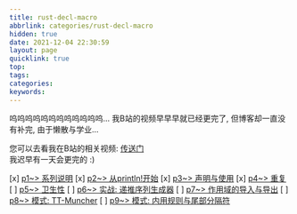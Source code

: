 ```yaml
---
title: rust-decl-macro
abbrlink: categories/rust-decl-macro
hidden: true
date: 2021-12-04 22:30:59
layout: page
quicklink: true
top:
tags:
categories:
keywords:
---
```


呜呜呜呜呜呜呜呜呜呜呜呜...
我B站的视频早早早就已经更完了, 但博客却一直没有补完, 由于懒散与学业...  

您可以去看我在B站的相关视频: [传送门](https://www.bilibili.com/video/BV1Wv411W7FH/)  
我迟早有一天会更完的 :)

[x]  [p1~> 系列说明](/posts/rust-decl-macro/p1)
[x]  [p2~> 从println!开始](/posts/rust-decl-macro/p2)
[x]  [p3~> 声明与使用](/posts/rust-decl-macro/p3)
[x]  [p4~> 重复](/posts/rust-decl-macro/p4)
[ ]  [p5~> 卫生性](/posts/rust-decl-macro/p5)
[ ]  [p6~> 实战: 递推序列生成器](/posts/rust-decl-macro/p6)
[ ]  [p7~> 作用域的导入与导出](/posts/rust-decl-macro/p7)
[ ]  [p8~> 模式: TT-Muncher](/posts/rust-decl-macro/p8)
[ ]  [p9~> 模式: 内用规则与尾部分隔符](/posts/rust-decl-macro/p9)

